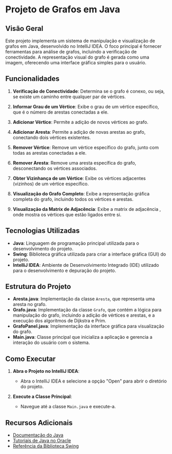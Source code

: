 # Projeto de Grafos em Java

## Visão Geral

Este projeto implementa um sistema de manipulação e visualização de grafos em Java, desenvolvido no IntelliJ IDEA. O foco principal é fornecer ferramentas para análise de grafos, incluindo a verificação de conectividade. A representação visual do grafo é gerada como uma imagem, oferecendo uma interface gráfica simples para o usuário.

## Funcionalidades

1. **Verificação de Conectividade**: Determina se o grafo é conexo, ou seja, se existe um caminho entre qualquer par de vértices.

2. **Informar Grau de um Vértice**: Exibe o grau de um vértice específico, que é o número de arestas conectadas a ele.

3. **Adicionar Vértice**: Permite a adição de novos vértices ao grafo.

4. **Adicionar Aresta**: Permite a adição de novas arestas ao grafo, conectando dois vértices existentes.

5. **Remover Vértice**: Remove um vértice específico do grafo, junto com todas as arestas conectadas a ele.

6. **Remover Aresta**: Remove uma aresta específica do grafo, desconectando os vértices associados.

7. **Obter Vizinhança de um Vértice**: Exibe os vértices adjacentes (vizinhos) de um vértice específico.

8. **Visualização do Grafo Completo**: Exibe a representação gráfica completa do grafo, incluindo todos os vértices e arestas.
   
9. **Visualização da Matrix de Adjacência**: Exibe a matrix de adjacência , onde mostra os vértices que estão ligados entre si. 

## Tecnologias Utilizadas

- **Java**: Linguagem de programação principal utilizada para o desenvolvimento do projeto.
- **Swing**: Biblioteca gráfica utilizada para criar a interface gráfica (GUI) do projeto.
- **IntelliJ IDEA**: Ambiente de Desenvolvimento Integrado (IDE) utilizado para o desenvolvimento e depuração do projeto.

## Estrutura do Projeto

- **Aresta.java**: Implementação da classe `Aresta`, que representa uma aresta no grafo.
- **Grafo.java**: Implementação da classe `Grafo`, que contém a lógica para manipulação do grafo, incluindo a adição de vértices e arestas, e a execução dos algoritmos de Dijkstra e Prim.
- **GrafoPanel.java**: Implementação da interface gráfica para visualização do grafo.
- **Main.java**: Classe principal que inicializa a aplicação e gerencia a interação do usuário com o sistema.

## Como Executar

1. **Abra o Projeto no IntelliJ IDEA**: 
   - Abra o IntelliJ IDEA e selecione a opção "Open" para abrir o diretório do projeto.
   
2. **Execute a Classe Principal**: 
   - Navegue até a classe `Main.java` e execute-a.

## Recursos Adicionais

- [Documentação do Java](https://docs.oracle.com/javase/8/docs/api/)
- [Tutoriais de Java no Oracle](https://www.oracle.com/java/technologies/javase-tutorials.html)
- [Referência da Biblioteca Swing](https://docs.oracle.com/javase/8/docs/technotes/guides/swing/)
